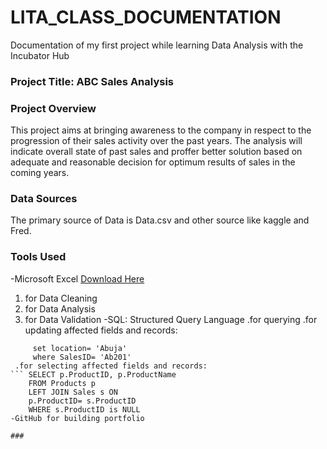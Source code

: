 # LITA_CLASS_DOCUMENTATION
Documentation of my first project while learning Data Analysis with the Incubator Hub

### Project Title: ABC Sales Analysis

### Project Overview
This project aims at bringing awareness to the company in respect to the progression of their sales activity over the past years. The analysis will indicate overall state of past sales and proffer better solution based on adequate and reasonable decision for optimum results of sales in the coming years.

### Data Sources
The primary source of Data is Data.csv and other source like kaggle and Fred.

### Tools Used
-Microsoft Excel [Download Here](https//www.microsoft.com)
 1. for Data Cleaning
 2. for Data Analysis
 3. for Data Validation
-SQL: Structured Query Language
 .for querying
 .for updating affected fields and records:
``` UPDATE table 1
     set location= 'Abuja'
     where SalesID= 'Ab201'
 .for selecting affected fields and records:
``` SELECT p.ProductID, p.ProductName
    FROM Products p
    LEFT JOIN Sales s ON
    p.ProductID= s.ProductID
    WHERE s.ProductID is NULL
-GitHub for building portfolio

### 

